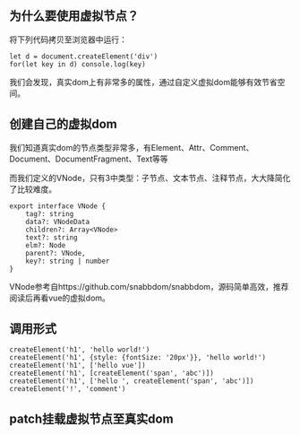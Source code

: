 ## 为什么要使用虚拟节点？

将下列代码拷贝至浏览器中运行：
```
let d = document.createElement('div')
for(let key in d) console.log(key)
```

我们会发现，真实dom上有非常多的属性，通过自定义虚拟dom能够有效节省空间。

## 创建自己的虚拟dom

我们知道真实dom的节点类型非常多，有Element、Attr、Comment、Document、DocumentFragment、Text等等

而我们定义的VNode，只有3中类型：子节点、文本节点、注释节点，大大降简化了比较难度。

```
export interface VNode {
    tag?: string
    data?: VNodeData
    children?: Array<VNode>
    text?: string
    elm?: Node
    parent?: VNode,
    key?: string | number
}

```

VNode参考自https://github.com/snabbdom/snabbdom，源码简单高效，推荐阅读后再看vue的虚拟dom。


## 调用形式

```
createElement('h1', 'hello world!')
createElement('h1', {style: {fontSize: '20px'}}, 'hello world!')
createElement('h1', ['hello vue'])
createElement('h1', [createElement('span', 'abc')])
createElement('h1', ['hello ', createElement('span', 'abc')])
createElement('!', 'comment')
```

## patch挂载虚拟节点至真实dom